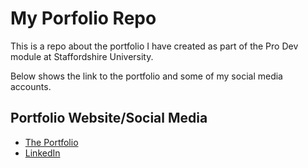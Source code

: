 # My Porfolio Repo
This is a repo about the portfolio I have created as part of the Pro Dev module at Staffordshire University.

Below shows the link to the portfolio and some of my social media accounts.

## Portfolio Website/Social Media

* [The Portfolio](https://bilalp19.github.io/bilalpatel.github.io/)
* [LinkedIn](https://www.linkedin.com/in/bilal-patel-2081931a3/)

